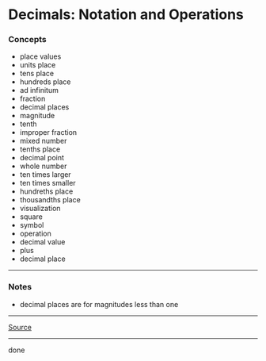 # Decimals: Notation and Operations

### Concepts

- place values
- units place
- tens place
- hundreds place
- ad infinitum
- fraction
- decimal places
- magnitude
- tenth
- improper fraction
- mixed number
- tenths place
- decimal point
- whole number
- ten times larger
- ten times smaller
- hundreths place
- thousandths place
- visualization
- square
- symbol
- operation
- decimal value
- plus
- decimal place

---

### Notes

- decimal places are for magnitudes less than one

---

[Source](https://youtu.be/jC4SWFag6Qw)

---

done